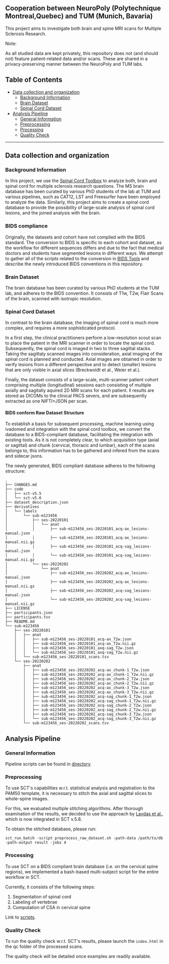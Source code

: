 ## Cooperation between NeuroPoly (Polytechnique Montreal,Quebec) and TUM (Munich, Bavaria)

This project aims to investigate both brain and spine MRI scans for Multiple Sclerosis Research. 

Note:

As all studied data are kept privately, this repository does not (and should not) feature patient-related data and/or scans. These are shared in a privacy-preserving manner between the NeuroPoly and TUM labs.

## Table of Contents

- [Data collection and organization](#data-collection-and-organization)
  * [Background Information](#background-information)
  * [Brain Dataset](#brain-dataset)
  * [Spinal Cord Dataset](#spinal-cord-dataset)
- [Analysis Pipeline](#analysis-pipeline)
  * [General Information](#general-information)
  * [Preprocessing](#preprocessing)
  * [Processing](#processing)
  * [Quality Check](#quality-check)

- - -

## Data collection and organization
### Background Information 

In this project, we use the [Spinal Cord Toolbox](https://github.com/spinalcordtoolbox/spinalcordtoolbox) to analyze both, brain and spinal cord for multiple sclerosis research questions. The MS brain database has been curated by various PhD students of the lab at TUM and various pipelines, such as CAT12, LST and Freesurfer have been employed to analyze the data. Similarly, this project aims to create a spinal cord database to provide the possibility of large-scale analysis of spinal cord lesions, and the joined analysis with the brain.

### BIDS compliance

Originally, the datasets and cohort have not complied with the BIDS standard. The conversion to BIDS is specific to each cohort and dataset, as the workflow for different sequences differs and due to the fact that medical doctors and students have segmented lesions in different ways. We attempt to gather all of the scripts related to the conversion in [BIDS Tools](https://github.com/jqmcginnis/bids_tools) and describe the newly introduced BIDS conventions in this repository.

### Brain Dataset

The brain database has been curated by various PhD students at the TUM lab, and adheres to the BIDS convention. It consists of T1w, T2w, Flair Scans of the brain, scanned with isotropic resolution.

### Spinal Cord Dataset 

In contrast to the brain database, the imaging of spinal cord is much more complex, and requires a more sophisticated protocol.

In a first step, the clinical practitioners perform a low-resolution scout scan to place the patient in the MRI scanner in order to locate the spinal cord. Subsequently, the spinal cord is imaged in two to three sagittal stacks. Taking the sagittaly scanned images into consideration, axial imaging of the spinal cord is planned and conducted. Axial images are obtained in order to verify lesions from a different perspective and to detect (smaller) lesions that are only visible in axial slices (Breckwoldt et al., Weier et al.). 

Finally, the dataset consists of a large-scale, multi-scanner patient cohort comprising multiple (longitudinal) sessions each consisting of multiple axially and sagitally aquired 2D MRI scans for each patient.  ll results are stored as DICOMs to the clinical PACS severs, and are subsequently extracted as one NIFTI+JSON per scan.

#### BIDS conform Raw Dataset Structure

To establish a basis for subsequent processing, machine learning using ivadomed and integration with the spinal cord toolbox, we convert the database to a BIDS-compliant database, facilitating the integration with existing tools. As it is not completely clear, to which acquisition type (axial or sagittal) and chunk (cervical, thoracic and lumbar), each of the scans belongs to, this information has to be gathered and infered from the scans and sidecar jsons.

The newly generated, BIDS compliant database adheres to the following structure:

```
.
├── CHANGES.md
├── code
│   ├── sct-v5.5
│   └── sct-v5.6
├── dataset_description.json
├── derivatives
│   └── labels
│       └── sub-m123456
│           ├── ses-20220101
│           │   └── anat
│           │       ├── sub-m123456_ses-20220101_acq-ax_lesions-manual.json
│           │       ├── sub-m123456_ses-20220101_acq-ax_lesions-manual.nii.gz
│           │       ├── sub-m123456_ses-20220101_acq-sag_lesions-manual.json
│           │       └── sub-m123456_ses-20220101_acq-sag_lesions-manual.nii.gz
│           └── ses-20220202
│               └── anat
│                   ├── sub-m123456_ses-20220202_acq-ax_lesions-manual.json
│                   ├── sub-m123456_ses-20220202_acq-ax_lesions-manual.nii.gz
│                   ├── sub-m123456_ses-20220202_acq-sag_lesions-manual.json
│                   └── sub-m123456_ses-20220202_acq-sag_lesions-manual.nii.gz
├── LICENSE
├── participants.json
├── participants.tsv
├── README.md
└── sub-m123456
    ├── ses-20220101
    │   ├── anat
    │   │   ├── sub-m123456_ses-20220101_acq-ax_T2w.json
    │   │   ├── sub-m123456_ses-20220101_acq-ax_T2w.nii.gz
    │   │   ├── sub-m123456_ses-20220101_axq-sag_T2w.json
    │   │   └── sub-m123456_ses-20220101_axq-sag_T2w.nii.gz
    │   └── sub-m123456_ses-20220101_scans.tsv
    └── ses-20220202
        ├── anat
        │   ├── sub-m123456_ses-20220202_acq-ax_chunk-1_T2w.json
        │   ├── sub-m123456_ses-20220202_acq-ax_chunk-1_T2w.nii.gz
        │   ├── sub-m123456_ses-20220202_acq-ax_chunk-2_T2w.json
        │   ├── sub-m123456_ses-20220202_acq-ax_chunk-2_T2w.nii.gz
        │   ├── sub-m123456_ses-20220202_acq-ax_chunk-3_T2w.json
        │   ├── sub-m123456_ses-20220202_acq-ax_chunk-3_T2w.nii.gz
        │   ├── sub-m123456_ses-20220202_acq-sag_chunk-1_T2w.json
        │   ├── sub-m123456_ses-20220202_acq-sag_chunk-1_T2w.nii.gz
        │   ├── sub-m123456_ses-20220202_acq-sag_chunk-2_T2w.json
        │   ├── sub-m123456_ses-20220202_acq-sag_chunk-2_T2w.nii.gz
        │   ├── sub-m123456_ses-20220202_acq-sag_chunk-3_T2w.json
        │   └── sub-m123456_ses-20220202_acq-sag_chunk-3_T2w.nii.gz
        └── sub-m123456_ses-20220202_scans.tsv
```

## Analysis Pipeline
### General Information

Pipeline scripts can be found in [directory](https://github.com/sct-pipeline/bavaria-quebec/tree/main/source/pipeline).

### Preprocessing

To use SCT's capabilities w.r.t. statistical analysis and registration to the PAM50 template, it is necessary to stitch the axial and sagittal slices to whole-spine images.

For this, we evaluated multiple stitching algorithms. After thorough examination of the results, we decided to use the approach by [Lavdas et al.](https://github.com/biomedia-mira/stitching), which is now integrated in SCT v.5.8. 

To obtain the stitched database, please run:

```
sct_run_batch -script preprocess_raw_dataset.sh -path-data /path/to/db -path-output result -jobs 4
```

### Processing

To use SCT on a BIDS compliant brain database (i.e. on the cervical spine regions), we implemented a bash-based multi-subject script for the entire workflow in SCT.

Currently, it consists of the following steps:

1. Segmentation of spinal cord
2. Labeling of vertebrae
3. Computation of CSA in cervical spine

Link to [scripts](https://github.com/sct-pipeline/bavaria-quebec/tree/main/source/pipeline/brain/).

### Quality Check

To run the quality check w.r.t. SCT's results, please launch the `index.html` in the qc folder of the processed scans. 

The quality check will be detailed once examples are readily available.





